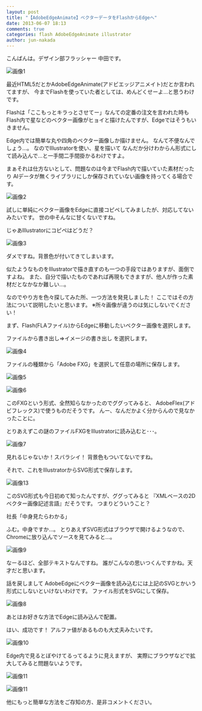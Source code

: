 ```yaml
---
layout: post
title: "【AdobeEdgeAnimate】ベクターデータをFlashからEdgeへ"
date: 2013-06-07 18:13
comments: true
categories: flash AdobeEdgeAnimate illustrator
author: jun-nakada
---
```


こんばんは。デザイン部フラッシャー 中田です。

![画像1](/images/posts/2013-06-07-vector-data-convert-to-illustrator-from-flash/1.png)


最近HTML5だとかAdobeEdgeAnimate(アドビエッジアニメイト)だとか言われてますが、
今までFlashを使っていた者としては、めんどくせーよ…と思うわけです。

Flashは「ここもっとキラっとさせてー」なんての定番の注文を言われた時も
Flash内で星などのベクター画像がヒョイと描けたんですが、Edgeではそうもいきません。

Edge内では簡単な丸や四角のベクター画像しか描けません。
なんて不便なんでしょう…。
なのでIllustratorを使い、星を描いて
なんだか分けわからん形式にして読み込んで…と一手間二手間掛かるわけですよ。

まぁそれは仕方ないとして、問題なのは今までFlash内で描いていた素材だったり
AIデータが無くライブラリにしか保存されていない画像を持ってくる場合です。

![画像2](/images/posts/2013-06-07-vector-data-convert-to-illustrator-from-flash/2.png)

試しに単純にベクター画像をEdgeに直接コピペしてみましたが、対応してないみたいです。
世の中そんなに甘くないですね。

じゃあIllustratorにコピペはどうだ？

![画像3](/images/posts/2013-06-07-vector-data-convert-to-illustrator-from-flash/3.png)

ダメですね。背景色が付いてきてしまいます。

似たようなものをIllustratorで描き直すのも一つの手段ではありますが、面倒ですよね。
また、自分で描いたものであれば再現もできますが、他人が作った素材だとなかなか難しい…。


なのでやり方を色々探してみた所、一つ方法を発見しました！
ここではその方法について説明したいと思います。
※所々画像が違うのは気にしないでください！


まず、Flash(FLAファイル)からEdgeに移動したいベクター画像を選択します。

ファイルから書き出し⇒イメージの書き出し を選択します。

![画像4](/images/posts/2013-06-07-vector-data-convert-to-illustrator-from-flash/4.png)

ファイルの種類から「Adobe FXG」を選択して任意の場所に保存します。

![画像5](/images/posts/2013-06-07-vector-data-convert-to-illustrator-from-flash/5.png)

![画像6](/images/posts/2013-06-07-vector-data-convert-to-illustrator-from-flash/6.png)

このFXGという形式、全然知らなかったのでググってみると、
AdobeFlex(アドビフレックス)で使うものだそうです。
んー、なんだかよく分からんので見なかったことに。

とりあえずこの謎のファイルFXGをIllustratorに読み込むと･･･。

![画像7](/images/posts/2013-06-07-vector-data-convert-to-illustrator-from-flash/7.png)

見れるじゃないか！スバラシイ！
背景色もついてないですね。

それで、これをIllustratorからSVG形式で保存します。

![画像13](/images/posts/2013-06-07-vector-data-convert-to-illustrator-from-flash/13.png)

このSVG形式も今日初めて知ったんですが、ググってみると
『XMLベースの2Dベクター画像記述言語』だそうです。
つまりどういうこと？

社長「中身見たらわかる」

ふむ。中身ですか…。
とりあえずSVG形式はブラウザで開けるようなので、
Chromeに放り込んでソースを見てみると…。

![画像9](/images/posts/2013-06-07-vector-data-convert-to-illustrator-from-flash/9.png)

なーるほど、全部テキストなんですね。
誰がこんなの思いつくんですかね。天才だと思います。

話を戻しまして
AdobeEdgeにベクター画像を読み込むには上記のSVGとかいう形式にしないといけないわけです。
ファイル形式をSVGにして保存。

![画像8](/images/posts/2013-06-07-vector-data-convert-to-illustrator-from-flash/8.png)


あとはお好きな方法でEdgeに読み込んで配置。

はい、成功です！
アルファ値があるものも大丈夫みたいです。

![画像10](/images/posts/2013-06-07-vector-data-convert-to-illustrator-from-flash/10.png)

Edge内で見るとぼやけてるってるように見えますが、
実際にブラウザなどで拡大してみると問題ないようです。

![画像11](/images/posts/2013-06-07-vector-data-convert-to-illustrator-from-flash/11.png)

![画像11](/images/posts/2013-06-07-vector-data-convert-to-illustrator-from-flash/12.png)


他にもっと簡単な方法をご存知の方、是非コメントください。

